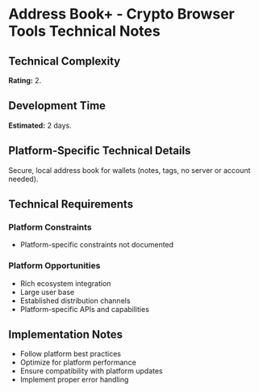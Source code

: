 # Address Book+ - Crypto Browser Tools Technical Notes

## Technical Complexity
**Rating:** 2.

## Development Time
**Estimated:** 2 days.

## Platform-Specific Technical Details
Secure, local address book for wallets (notes, tags, no server or account needed).

## Technical Requirements

### Platform Constraints
- Platform-specific constraints not documented

### Platform Opportunities
- Rich ecosystem integration
- Large user base
- Established distribution channels
- Platform-specific APIs and capabilities

## Implementation Notes
- Follow platform best practices
- Optimize for platform performance
- Ensure compatibility with platform updates
- Implement proper error handling
